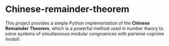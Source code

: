 # Chinese-remainder-theorem
This project provides a simple Python implementation of the **Chinese Remainder Theorem**, which is a powerful method used in number theory to solve systems of simultaneous modular congruences with pairwise coprime moduli.
